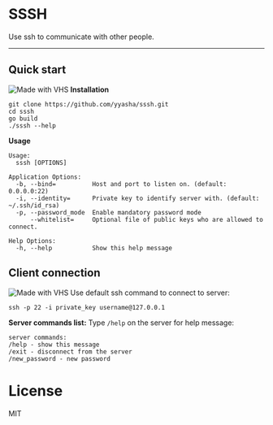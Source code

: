 # SSSH
Use ssh to communicate with other people.
***
## Quick start
![Made with VHS](https://vhs.charm.sh/vhs-21IpNFfBo4FEAS3UA2zy8D.gif)
**Installation**
```
git clone https://github.com/yyasha/sssh.git
cd sssh
go build
./sssh --help
```
**Usage**
``` console
Usage:
  sssh [OPTIONS]

Application Options:
  -b, --bind=          Host and port to listen on. (default: 0.0.0.0:22)
  -i, --identity=      Private key to identify server with. (default: ~/.ssh/id_rsa)
  -p, --password_mode  Enable mandatory password mode
      --whitelist=     Optional file of public keys who are allowed to connect.

Help Options:
  -h, --help           Show this help message
```
## Client connection
![Made with VHS](https://vhs.charm.sh/vhs-2J5QJXuXXusRe4XfsZFSy1.gif)
Use default ssh command to connect to server:
``` console
ssh -p 22 -i private_key username@127.0.0.1
```
**Server commands list:**
Type `/help` on the server for help message:
``` console
server commands:
/help - show this message
/exit - disconnect from the server
/new_password - new password
```
# License
MIT
